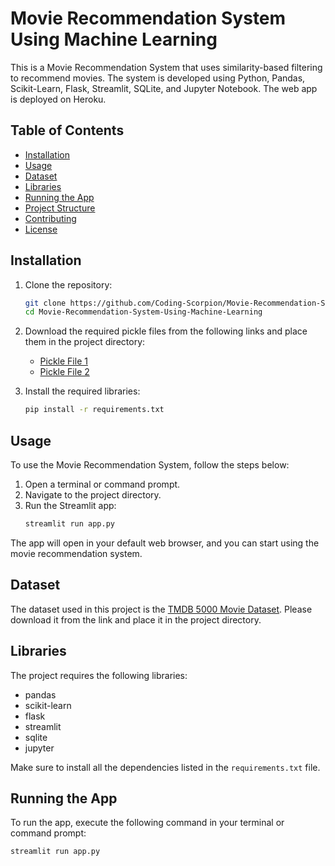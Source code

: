 # Movie Recommendation System Using Machine Learning

This is a Movie Recommendation System that uses similarity-based filtering to recommend movies. The system is developed using Python, Pandas, Scikit-Learn, Flask, Streamlit, SQLite, and Jupyter Notebook. The web app is deployed on Heroku.

## Table of Contents

- [Installation](#installation)
- [Usage](#usage)
- [Dataset](#dataset)
- [Libraries](#libraries)
- [Running the App](#running-the-app)
- [Project Structure](#project-structure)
- [Contributing](#contributing)
- [License](#license)

## Installation

1. Clone the repository:
    ```bash
    git clone https://github.com/Coding-Scorpion/Movie-Recommendation-System-Using-Machine-Learning.git
    cd Movie-Recommendation-System-Using-Machine-Learning
    ```

2. Download the required pickle files from the following links and place them in the project directory:
    - [Pickle File 1](https://drive.google.com/file/d/your_pickle_file_1_link)
    - [Pickle File 2](https://drive.google.com/file/d/your_pickle_file_2_link)

3. Install the required libraries:
    ```bash
    pip install -r requirements.txt
    ```

## Usage

To use the Movie Recommendation System, follow the steps below:

1. Open a terminal or command prompt.
2. Navigate to the project directory.
3. Run the Streamlit app:
    ```bash
    streamlit run app.py
    ```

The app will open in your default web browser, and you can start using the movie recommendation system.

## Dataset

The dataset used in this project is the [TMDB 5000 Movie Dataset](https://www.kaggle.com/tmdb/tmdb-movie-metadata). Please download it from the link and place it in the project directory.

## Libraries

The project requires the following libraries:

- pandas
- scikit-learn
- flask
- streamlit
- sqlite
- jupyter

Make sure to install all the dependencies listed in the `requirements.txt` file.

## Running the App

To run the app, execute the following command in your terminal or command prompt:
```bash
streamlit run app.py
